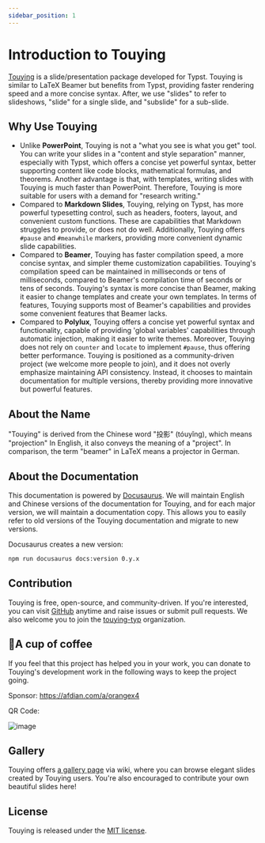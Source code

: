 ```yaml
---
sidebar_position: 1
---
```


# Introduction to Touying

[Touying](https://github.com/touying-typ/touying) is a slide/presentation package developed for Typst. Touying is similar to LaTeX Beamer but benefits from Typst, providing faster rendering speed and a more concise syntax. After, we use "slides" to refer to slideshows, "slide" for a single slide, and "subslide" for a sub-slide.

## Why Use Touying

- Unlike **PowerPoint**, Touying is not a "what you see is what you get" tool. You can write your slides in a "content and style separation" manner, especially with Typst, which offers a concise yet powerful syntax, better supporting content like code blocks, mathematical formulas, and theorems. Another advantage is that, with templates, writing slides with Touying is much faster than PowerPoint. Therefore, Touying is more suitable for users with a demand for "research writing."
- Compared to **Markdown Slides**, Touying, relying on Typst, has more powerful typesetting control, such as headers, footers, layout, and convenient custom functions. These are capabilities that Markdown struggles to provide, or does not do well. Additionally, Touying offers `#pause` and `#meanwhile` markers, providing more convenient dynamic slide capabilities.
- Compared to **Beamer**, Touying has faster compilation speed, a more concise syntax, and simpler theme customization capabilities. Touying's compilation speed can be maintained in milliseconds or tens of milliseconds, compared to Beamer's compilation time of seconds or tens of seconds. Touying's syntax is more concise than Beamer, making it easier to change templates and create your own templates. In terms of features, Touying supports most of Beamer's capabilities and provides some convenient features that Beamer lacks.
- Compared to **Polylux**, Touying offers a concise yet powerful syntax and functionality, capable of providing 'global variables' capabilities through automatic injection, making it easier to write themes. Moreover, Touying does not rely on `counter` and `locate` to implement `#pause`, thus offering better performance. Touying is positioned as a community-driven project (we welcome more people to join), and it does not overly emphasize maintaining API consistency. Instead, it chooses to maintain documentation for multiple versions, thereby providing more innovative but powerful features.

## About the Name

"Touying" is derived from the Chinese word "投影" (tóuyǐng), which means "projection" In English, it also conveys the meaning of a "project". In comparison, the term "beamer" in LaTeX means a projector in German.

## About the Documentation

This documentation is powered by [Docusaurus](https://docusaurus.io/). We will maintain English and Chinese versions of the documentation for Touying, and for each major version, we will maintain a documentation copy. This allows you to easily refer to old versions of the Touying documentation and migrate to new versions.

Docusaurus creates a new version:

```sh
npm run docusaurus docs:version 0.y.x
```

## Contribution

Touying is free, open-source, and community-driven. If you're interested, you can visit [GitHub](https://github.com/touying-typ/touying) anytime and raise issues or submit pull requests. We also welcome you to join the [touying-typ](https://github.com/touying-typ) organization.

## 🥤A cup of coffee

If you feel that this project has helped you in your work, you can donate to Touying's development work in the following ways to keep the project going.

Sponsor: https://afdian.com/a/orangex4

QR Code:

![image](https://github.com/user-attachments/assets/41adbf0b-663e-4693-8408-859cac3edaa1)


## Gallery

Touying offers [a gallery page](https://github.com/touying-typ/touying/wiki) via wiki, where you can browse elegant slides created by Touying users. You're also encouraged to contribute your own beautiful slides here!

## License

Touying is released under the [MIT license](https://github.com/touying-typ/touying/blob/main/LICENSE).